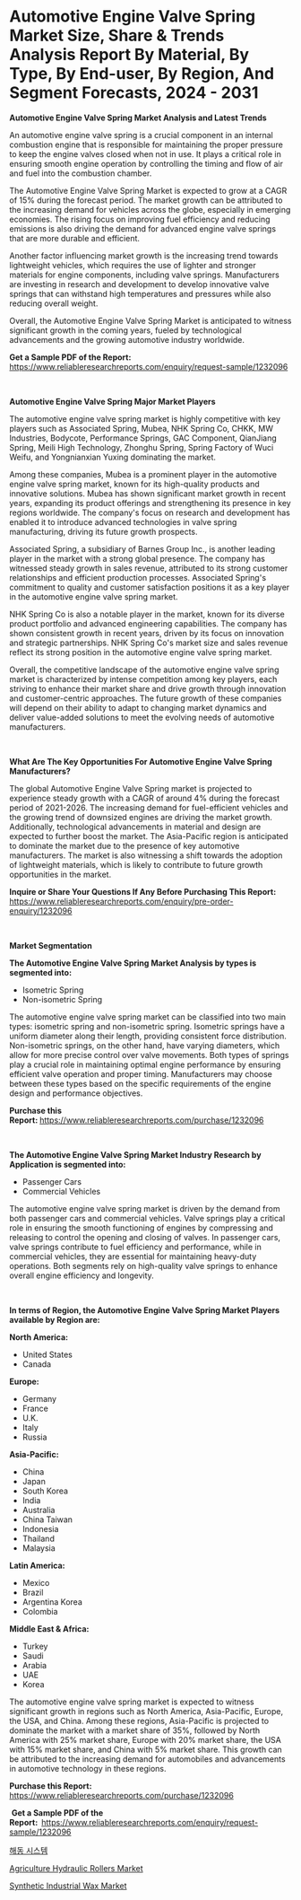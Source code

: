 <p><h1>Automotive Engine Valve Spring Market Size, Share & Trends Analysis Report By Material, By Type, By End-user, By Region, And Segment Forecasts, 2024 - 2031</h1></p><p><strong>Automotive Engine Valve Spring Market Analysis and Latest Trends</strong></p>
<p><p>An automotive engine valve spring is a crucial component in an internal combustion engine that is responsible for maintaining the proper pressure to keep the engine valves closed when not in use. It plays a critical role in ensuring smooth engine operation by controlling the timing and flow of air and fuel into the combustion chamber.</p><p>The Automotive Engine Valve Spring Market is expected to grow at a CAGR of 15% during the forecast period. The market growth can be attributed to the increasing demand for vehicles across the globe, especially in emerging economies. The rising focus on improving fuel efficiency and reducing emissions is also driving the demand for advanced engine valve springs that are more durable and efficient.</p><p>Another factor influencing market growth is the increasing trend towards lightweight vehicles, which requires the use of lighter and stronger materials for engine components, including valve springs. Manufacturers are investing in research and development to develop innovative valve springs that can withstand high temperatures and pressures while also reducing overall weight.</p><p>Overall, the Automotive Engine Valve Spring Market is anticipated to witness significant growth in the coming years, fueled by technological advancements and the growing automotive industry worldwide.</p></p>
<p><strong>Get a Sample PDF of the Report:&nbsp;</strong> <a href="https://www.reliableresearchreports.com/enquiry/request-sample/1232096">https://www.reliableresearchreports.com/enquiry/request-sample/1232096</a></p>
<p>&nbsp;</p>
<p><strong>Automotive Engine Valve Spring Major Market Players</strong></p>
<p><p>The automotive engine valve spring market is highly competitive with key players such as Associated Spring, Mubea, NHK Spring Co, CHKK, MW Industries, Bodycote, Performance Springs, GAC Component, QianJiang Spring, Meili High Technology, Zhonghu Spring, Spring Factory of Wuci Weifu, and Yongnianxian Yuxing dominating the market.</p><p>Among these companies, Mubea is a prominent player in the automotive engine valve spring market, known for its high-quality products and innovative solutions. Mubea has shown significant market growth in recent years, expanding its product offerings and strengthening its presence in key regions worldwide. The company's focus on research and development has enabled it to introduce advanced technologies in valve spring manufacturing, driving its future growth prospects.</p><p>Associated Spring, a subsidiary of Barnes Group Inc., is another leading player in the market with a strong global presence. The company has witnessed steady growth in sales revenue, attributed to its strong customer relationships and efficient production processes. Associated Spring's commitment to quality and customer satisfaction positions it as a key player in the automotive engine valve spring market.</p><p>NHK Spring Co is also a notable player in the market, known for its diverse product portfolio and advanced engineering capabilities. The company has shown consistent growth in recent years, driven by its focus on innovation and strategic partnerships. NHK Spring Co's market size and sales revenue reflect its strong position in the automotive engine valve spring market.</p><p>Overall, the competitive landscape of the automotive engine valve spring market is characterized by intense competition among key players, each striving to enhance their market share and drive growth through innovation and customer-centric approaches. The future growth of these companies will depend on their ability to adapt to changing market dynamics and deliver value-added solutions to meet the evolving needs of automotive manufacturers.</p></p>
<p>&nbsp;</p>
<p><strong>What Are The Key Opportunities For Automotive Engine Valve Spring Manufacturers?</strong></p>
<p><p>The global Automotive Engine Valve Spring market is projected to experience steady growth with a CAGR of around 4% during the forecast period of 2021-2026. The increasing demand for fuel-efficient vehicles and the growing trend of downsized engines are driving the market growth. Additionally, technological advancements in material and design are expected to further boost the market. The Asia-Pacific region is anticipated to dominate the market due to the presence of key automotive manufacturers. The market is also witnessing a shift towards the adoption of lightweight materials, which is likely to contribute to future growth opportunities in the market.</p></p>
<p><strong>Inquire or Share Your Questions If Any Before Purchasing This Report:</strong> <a href="https://www.reliableresearchreports.com/enquiry/pre-order-enquiry/1232096">https://www.reliableresearchreports.com/enquiry/pre-order-enquiry/1232096</a></p>
<p>&nbsp;</p>
<p><strong>Market Segmentation</strong></p>
<p><strong>The Automotive Engine Valve Spring Market Analysis by types is segmented into:</strong></p>
<p><ul><li>Isometric Spring</li><li>Non-isometric Spring</li></ul></p>
<p><p>The automotive engine valve spring market can be classified into two main types: isometric spring and non-isometric spring. Isometric springs have a uniform diameter along their length, providing consistent force distribution. Non-isometric springs, on the other hand, have varying diameters, which allow for more precise control over valve movements. Both types of springs play a crucial role in maintaining optimal engine performance by ensuring efficient valve operation and proper timing. Manufacturers may choose between these types based on the specific requirements of the engine design and performance objectives.</p></p>
<p><strong>Purchase this Report:&nbsp;</strong><a href="https://www.reliableresearchreports.com/purchase/1232096">https://www.reliableresearchreports.com/purchase/1232096</a></p>
<p>&nbsp;</p>
<p><strong>The Automotive Engine Valve Spring Market Industry Research by Application is segmented into:</strong></p>
<p><ul><li>Passenger Cars</li><li>Commercial Vehicles</li></ul></p>
<p><p>The automotive engine valve spring market is driven by the demand from both passenger cars and commercial vehicles. Valve springs play a critical role in ensuring the smooth functioning of engines by compressing and releasing to control the opening and closing of valves. In passenger cars, valve springs contribute to fuel efficiency and performance, while in commercial vehicles, they are essential for maintaining heavy-duty operations. Both segments rely on high-quality valve springs to enhance overall engine efficiency and longevity.</p></p>
<p>&nbsp;</p>
<p><strong>In terms of Region, the Automotive Engine Valve Spring Market Players available by Region are:</strong></p>
<p>
    <p> <strong> North America: </strong>
        <ul>
            <li>United States</li>
            <li>Canada</li>
        </ul>
        </p> 
    <p> <strong> Europe: </strong>
        <ul>
            <li>Germany</li>
            <li>France</li>
            <li>U.K.</li>
            <li>Italy</li>
            <li>Russia</li>
        </ul>
        </p> 
    <p> <strong> Asia-Pacific: </strong>
        <ul>
            <li>China</li>
            <li>Japan</li>
            <li>South Korea</li>
            <li>India</li>
            <li>Australia</li>
            <li>China Taiwan</li>
            <li>Indonesia</li>
            <li>Thailand</li>
            <li>Malaysia</li>
        </ul>
        </p> 
    <p> <strong> Latin America: </strong>
        <ul>
            <li>Mexico</li>
            <li>Brazil</li>
            <li>Argentina Korea</li>
            <li>Colombia</li>
        </ul>
        </p> 
    <p> <strong> Middle East & Africa: </strong>
        <ul>
            <li>Turkey</li>
            <li>Saudi</li>
            <li>Arabia</li>
            <li>UAE</li>
            <li>Korea</li>
        </ul>
    </p>
    </p>
<p><p>The automotive engine valve spring market is expected to witness significant growth in regions such as North America, Asia-Pacific, Europe, the USA, and China. Among these regions, Asia-Pacific is projected to dominate the market with a market share of 35%, followed by North America with 25% market share, Europe with 20% market share, the USA with 15% market share, and China with 5% market share. This growth can be attributed to the increasing demand for automobiles and advancements in automotive technology in these regions.</p></p>
<p><strong>Purchase this Report: </strong><a href="https://www.reliableresearchreports.com/purchase/1232096">https://www.reliableresearchreports.com/purchase/1232096</a></p>
<p>&nbsp;<strong>Get a Sample PDF of the Report:&nbsp;&nbsp;</strong><a href="https://www.reliableresearchreports.com/enquiry/request-sample/1232096">https://www.reliableresearchreports.com/enquiry/request-sample/1232096</a></p>
<p><strong></strong></p>
<p><p><a href="https://medium.com/@codykrris446578/%EB%85%B9%EB%8A%94-%EC%8B%9C%EC%8A%A4%ED%85%9C-%EC%8B%9C%EC%9E%A5-2031%EB%85%84%EA%B9%8C%EC%A7%80%EC%9D%98-%ED%8A%B8%EB%A0%8C%EB%93%9C-%EC%98%88%EC%B8%A1-%EB%B0%8F-%EA%B2%BD%EC%9F%81-%EB%B6%84%EC%84%9D-4dca19ca7132">해동 시스템</a></p><p><a href="https://view.publitas.com/reportprime-1/agriculture-hydraulic-rollers-market-provides-a-comprehensive-analysis-including-a-macro-overview-of-the-market-as-well-as-micro-details-such-as-market-size-and-competitive-landscape/">Agriculture Hydraulic Rollers Market</a></p><p><a href="https://view.publitas.com/reportprime-1/synthetic-industrial-wax-market-centers-on-aspects-such-as-market-growth-market-share-market-opportunity-and-projected-forecasts-spanning-from-2023-to-2030/">Synthetic Industrial Wax Market</a></p></p>